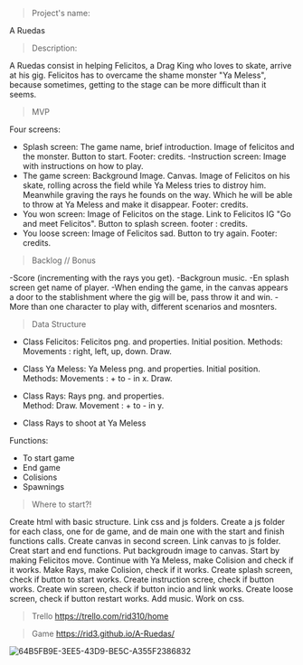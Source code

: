 
>Project's name:

A Ruedas


>Description:

A Ruedas consist in helping Felicitos, a Drag King who loves to skate, arrive at his gig. Felicitos has to overcame the shame monster "Ya Meless", because sometimes, getting to the stage can be more difficult than it seems.  



>MVP

Four screens:
- Splash screen:
The game name, brief introduction. Image of felicitos and the monster. Button to start.
Footer: credits.
-Instruction screen:
Image with instructions on how to play. 
- The game screen:
Background Image. Canvas. Image of Felicitos on his skate, rolling across the field while Ya Meless tries to distroy him. Meanwhile graving the rays he founds on the way. Which he will be able to throw at Ya Meless and make it disappear.
Footer: credits.   
- You won screen:
Image of Felicitos on the stage. Link to Felicitos IG "Go and meet Felicitos". Button to splash screen.
footer : credits.
- You loose screen:
Image of Felicitos sad. Button to try again.
Footer: credits. 


>Backlog // Bonus

-Score (incrementing with the rays you get).
-Backgroun music.
-En splash screen get name of player.
-When ending the game, in the canvas appears a door to the stablishment where the gig will be, pass throw it and win.
-More than one character to play with, different scenarios and mosnters.   

>Data Structure

- Class Felicitos:
Felicitos png. and properties. Initial position. 
Methods:
Movements : right, left, up, down. 
Draw. 


- Class Ya Meless:
Ya Meless png. and properties. Initial position.
Methods:
Movements : + to - in x. 
Draw. 

- Class Rays:
Rays png. and properties.  
Method:
Draw.
Movement : + to - in y.

- Class Rays to shoot at Ya Meless 

Functions:
- To start game
- End game
- Colisions
- Spawnings


> Where to start?!

Create html with basic structure. Link css and js folders. Create a js folder for each class, one for de game, and de main one with the start and finish functions calls.
Create canvas in second screen. Link canvas to js folder. 
Creat start and end functions. 
Put backgroudn image to canvas. Start by making Felicitos move. Continue with Ya Meless, make Colision and check if it works. Make Rays, make Colision, check if it works. 
Create splash screen, check if button to start works. 
Create instruction scree, check if button works. 
Create win screen, check if button incio and link works.
Create loose screen, check if button restart works.
Add music. 
Work on css. 


>Trello 
https://trello.com/rid310/home

>Game
https://rid3.github.io/A-Ruedas/



![64B5FB9E-3EE5-43D9-BE5C-A355F2386832](https://user-images.githubusercontent.com/98284387/153593893-68bf176d-97d9-4b5b-a6bc-2fb0cf471bca.jpg)




